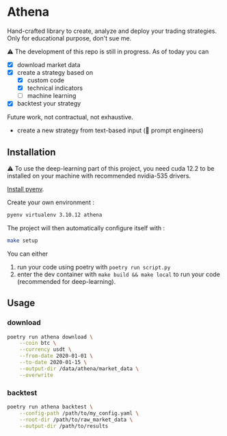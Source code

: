 # Athena

Hand-crafted library to create, analyze and deploy your trading strategies.
Only for educational purpose, don't sue me.

:warning: The development of this repo is still in progress. As of today you can
 - [x] download market data
 - [x] create a strategy based on
     - [x] custom code
     - [x] technical indicators
     - [ ] machine learning
 - [x] backtest your strategy

Future work, not contractual, not exhaustive.
* create a new strategy from text-based input (👋 prompt engineers)


## Installation

:warning:
To use the deep-learning part of this project,
you need cuda 12.2 to be installed on your machine with recommended nvidia-535 drivers.

[Install pyenv](https://github.com/pyenv/pyenv-installer).

Create your own environment :

```bash
pyenv virtualenv 3.10.12 athena
```

The project will then automatically configure itself with :

```bash
make setup
```

You can either

1. run your code using poetry with `poetry run script.py`
2. enter the dev container with `make build && make local` to run your code (recommended for deep-learning).


## Usage

### download


```bash
poetry run athena download \
    --coin btc \
    --currency usdt \
    --from-date 2020-01-01 \
    --to-date 2020-01-15 \
    --output-dir /data/athena/market_data \
    --overwrite
```


### backtest


```bash
poetry run athena backtest \
    --config-path /path/to/my_config.yaml \
    --root-dir /path/to/raw_market_data \
    --output-dir /path/to/results
```
